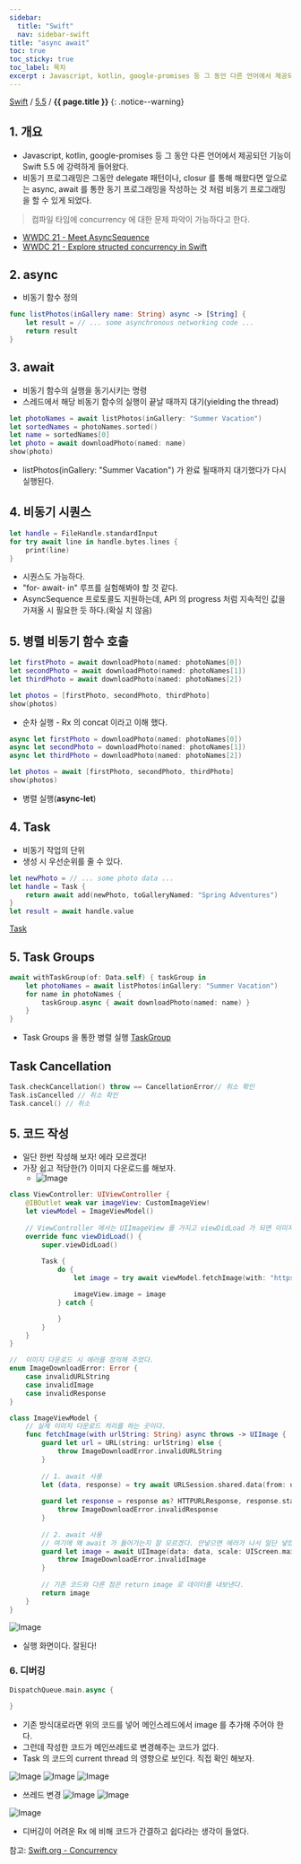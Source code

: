 ```yaml
---
sidebar:
  title: "Swift"
  nav: sidebar-swift
title: "async await"
toc: true
toc_sticky: true
toc_label: 목차
excerpt : Javascript, kotlin, google-promises 등 그 동안 다른 언어에서 제공되던 기능이 Swift 5.5 에 강력하게 들어왔다.
---
```

[Swift](/swift/) / [5.5](/swift/5.5/) / **{{ page.title }}**
{: .notice--warning}

## 1. 개요
- Javascript, kotlin, google-promises 등 그 동안 다른 언어에서 제공되던 기능이 Swift 5.5 에 강력하게 들어왔다.
- 비동기 프로그래밍은 그동안 delegate 패턴이나, closur 를 통해 해왔다면 앞으로는 async, await 를 통한 동기 프로그래밍을 작성하는 것 처럼 비동기 프로그래밍을 할 수 있게 되었다.
>컴파일 타임에 concurrency 에 대한 문제 파악이 가능하다고 한다.

- [WWDC 21 - Meet AsyncSequence](https://developer.apple.com/videos/play/wwdc2021/10058/)
- [WWDC 21 - Explore structed concurrency in Swift](https://developer-rno.apple.com/videos/play/wwdc2021/10134)

## 2. async
- 비동기 함수 정의
```swift
func listPhotos(inGallery name: String) async -> [String] {
    let result = // ... some asynchronous networking code ...
    return result
}
```
## 3. await
- 비동기 함수의 실행을 동기시키는 명령
- 스레드에서 해당 비동기 함수의 실행이 끝날 때까지 대기(yielding the thread)
```swift
let photoNames = await listPhotos(inGallery: "Summer Vacation")
let sortedNames = photoNames.sorted()
let name = sortedNames[0]
let photo = await downloadPhoto(named: name)
show(photo)
```

- listPhotos(inGallery: "Summer Vacation") 가 완료 될때까지 대기했다가 다시 실행된다.

## 4. 비동기 시퀀스
```swift
let handle = FileHandle.standardInput
for try await line in handle.bytes.lines {
    print(line)
}
```
- 시퀀스도 가능하다.
- "for- await- in" 루프를 실험해봐야 할 것 같다.
- AsyncSequence 프로토콜도 지원하는데, API 의 progress 처럼 지속적인 값을 가져올 시 필요한 듯 하다.(확실 치 않음)

## 5. 병렬 비동기 함수 호출
```swift
let firstPhoto = await downloadPhoto(named: photoNames[0])
let secondPhoto = await downloadPhoto(named: photoNames[1])
let thirdPhoto = await downloadPhoto(named: photoNames[2])

let photos = [firstPhoto, secondPhoto, thirdPhoto]
show(photos)
```
- 순차 실행 - Rx 의 concat 이라고 이해 했다.

```swift
async let firstPhoto = downloadPhoto(named: photoNames[0])
async let secondPhoto = downloadPhoto(named: photoNames[1])
async let thirdPhoto = downloadPhoto(named: photoNames[2])

let photos = await [firstPhoto, secondPhoto, thirdPhoto]
show(photos)
```
- 병렬 실행(**async-let**)

## 4. Task
- 비동기 작업의 단위
- 생성 시 우선순위를 줄 수 있다.
```swift
let newPhoto = // ... some photo data ...
let handle = Task {
    return await add(newPhoto, toGalleryNamed: "Spring Adventures")
}
let result = await handle.value
```
[Task](https://developer.apple.com/documentation/swift/task)

## 5. Task Groups
```swift
await withTaskGroup(of: Data.self) { taskGroup in
    let photoNames = await listPhotos(inGallery: "Summer Vacation")
    for name in photoNames {
        taskGroup.async { await downloadPhoto(named: name) }
    }
}
```
- Task Groups 을 통한 병렬 실행
[TaskGroup](https://developer.apple.com/documentation/swift/taskgroup)

## Task Cancellation
```swift
Task.checkCancellation() throw == CancellationError// 취소 확인
Task.isCancelled // 취소 확인
Task.cancel() // 취소
```

## 5. 코드 작성
- 일단 한번 작성해 보자! 에라 모르겠다!
- 가장 쉽고 적당한(?) 이미지 다운로드를 해보자.
    - ![Image](https://images.unsplash.com/photo-1629491011862-af5720ac882a?ixid=MnwxMjA3fDB8MHxwaG90by1wYWdlfHx8fGVufDB8fHx8&ixlib=rb-1.2.1&auto=format&fit=crop&w=200&q=80)

```swift 
class ViewController: UIViewController {
    @IBOutlet weak var imageView: CustomImageView!
    let viewModel = ImageViewModel()
    
    // ViewController 에서는 UIImageView 를 가지고 viewDidLoad 가 되면 이미지 다운로드 시작을 하고 싶었다.
    override func viewDidLoad() {
        super.viewDidLoad()
        
        Task {
            do {
                let image = try await viewModel.fetchImage(with: "https://images.unsplash.com/photo-1629491011862-af5720ac882a?ixid=MnwxMjA3fDB8MHxwaG90by1wYWdlfHx8fGVufDB8fHx8&ixlib=rb-1.2.1&auto=format&fit=crop&w=634&q=80")

                imageView.image = image
            } catch {

            }
        }
    }
}
```

```swift
//  이미지 다운로드 시 에러를 정의해 주었다.
enum ImageDownloadError: Error {
    case invalidURLString
    case invalidImage
    case invalidResponse
}
```

```swift
class ImageViewModel {
    // 실제 이미지 다운로드 처리를 하는 곳이다.
    func fetchImage(with urlString: String) async throws -> UIImage {
        guard let url = URL(string: urlString) else {
            throw ImageDownloadError.invalidURLString
        }
        
        // 1. await 사용
        let (data, response) = try await URLSession.shared.data(from: url, delegate: nil)
        
        guard let response = response as? HTTPURLResponse, response.statusCode == 200 else {
            throw ImageDownloadError.invalidResponse
        }
        
        // 2. await 사용 
        // 여기에 왜 await 가 들어가는지 잘 모르겠다. 안넣으면 에러가 나서 일단 넣었다. 추후 알아봐야 겠다.
        guard let image = await UIImage(data: data, scale: UIScreen.main.scale) else {
            throw ImageDownloadError.invalidImage
        }
        
        // 기존 코드와 다른 점은 return image 로 데이터를 내보낸다.
        return image
    }
}
```
![Image](https://drive.google.com/uc?export=view&id=1M1ZAn1jVSghPojGshGD4DMLBXBjI1zux)
- 실행 화면이다. 잘된다!

### 6. 디버깅
```swift
DispatchQueue.main.async {

}
```
- 기존 방식대로라면 위의 코드를 넣어 메인스레드에서 image 를 추가해 주어야 한다.
- 그런데 작성한 코드가 메인쓰레드로 변경해주는 코드가 없다.
- Task 의 코드의 current thread 의 영향으로 보인다. 직접 확인 해보자.

![Image](https://drive.google.com/uc?export=view&id=1tVBRDMNw3YHusrD1QlntS7y1KN8lIkye)
![Image](https://drive.google.com/uc?export=view&id=1NEyDQqvyXoUtIW2JXgZDJ0ASmqMom7y9)
![Image](https://drive.google.com/uc?export=view&id=1J6IZofxyIMha6kTbWCLK4JQJT8m0hk1a)
- 쓰레드 변경
![Image](https://drive.google.com/uc?export=view&id=1sqB8U8QiQ2QCj_8kumDPs6-N6bCJpMF0)
![Image](https://drive.google.com/uc?export=view&id=1eldTeQ98NqtoHCpImZEWgymm2bxZnhfJ)

![Image](https://drive.google.com/uc?export=view&id=1GZ3ikiGb-kUjvLlOMa6b59Yd3CUq3R7t)

- 디버깅이 어려운 Rx 에 비해 코드가 간결하고 쉽다라는 생각이 들었다.

참고: [Swift.org - Concurrency](https://docs.swift.org/swift-book/LanguageGuide/Concurrency.html)
